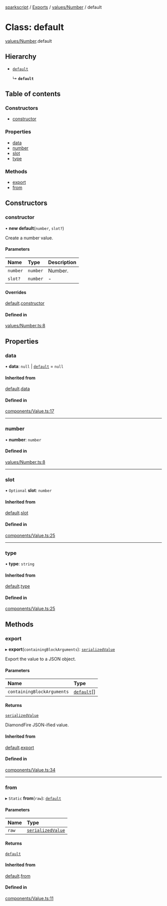 [sparkscript](../README.md) / [Exports](../modules.md) / [values/Number](../modules/values_Number.md) / default

# Class: default

[values/Number](../modules/values_Number.md).default

## Hierarchy

- [`default`](components_Value.default.md)

  ↳ **`default`**

## Table of contents

### Constructors

- [constructor](values_Number.default.md#constructor)

### Properties

- [data](values_Number.default.md#data)
- [number](values_Number.default.md#number)
- [slot](values_Number.default.md#slot)
- [type](values_Number.default.md#type)

### Methods

- [export](values_Number.default.md#export)
- [from](values_Number.default.md#from)

## Constructors

### constructor

• **new default**(`number`, `slot?`)

Create a number value.

#### Parameters

| Name | Type | Description |
| :------ | :------ | :------ |
| `number` | `number` | Number. |
| `slot?` | `number` | - |

#### Overrides

[default](components_Value.default.md).[constructor](components_Value.default.md#constructor)

#### Defined in

[values/Number.ts:8](https://github.com/UserUNP/sparkscript/blob/cae50c6/src/values/Number.ts#L8)

## Properties

### data

• **data**: ``null`` \| [`default`](components_DataStorage.default.md) = `null`

#### Inherited from

[default](components_Value.default.md).[data](components_Value.default.md#data)

#### Defined in

[components/Value.ts:17](https://github.com/UserUNP/sparkscript/blob/cae50c6/src/components/Value.ts#L17)

___

### number

• **number**: `number`

#### Defined in

[values/Number.ts:8](https://github.com/UserUNP/sparkscript/blob/cae50c6/src/values/Number.ts#L8)

___

### slot

• `Optional` **slot**: `number`

#### Inherited from

[default](components_Value.default.md).[slot](components_Value.default.md#slot)

#### Defined in

[components/Value.ts:25](https://github.com/UserUNP/sparkscript/blob/cae50c6/src/components/Value.ts#L25)

___

### type

• **type**: `string`

#### Inherited from

[default](components_Value.default.md).[type](components_Value.default.md#type)

#### Defined in

[components/Value.ts:25](https://github.com/UserUNP/sparkscript/blob/cae50c6/src/components/Value.ts#L25)

## Methods

### export

▸ **export**(`containingBlockArguments`): [`serializedValue`](../interfaces/components_Value.serializedValue.md)

Export the value to a JSON object.

#### Parameters

| Name | Type |
| :------ | :------ |
| `containingBlockArguments` | [`default`](components_Value.default.md)[] |

#### Returns

[`serializedValue`](../interfaces/components_Value.serializedValue.md)

DiamondFire JSON-ified value.

#### Inherited from

[default](components_Value.default.md).[export](components_Value.default.md#export)

#### Defined in

[components/Value.ts:34](https://github.com/UserUNP/sparkscript/blob/cae50c6/src/components/Value.ts#L34)

___

### from

▸ `Static` **from**(`raw`): [`default`](components_Value.default.md)

#### Parameters

| Name | Type |
| :------ | :------ |
| `raw` | [`serializedValue`](../interfaces/components_Value.serializedValue.md) |

#### Returns

[`default`](components_Value.default.md)

#### Inherited from

[default](components_Value.default.md).[from](components_Value.default.md#from)

#### Defined in

[components/Value.ts:11](https://github.com/UserUNP/sparkscript/blob/cae50c6/src/components/Value.ts#L11)
